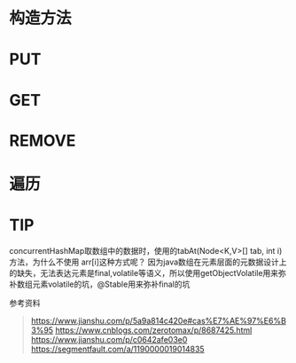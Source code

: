 # 构造方法

# PUT



# GET
# REMOVE
# 遍历

# TIP
concurrentHashMap取数组中的数据时，使用的tabAt(Node<K,V>[] tab, int i)方法，为什么不使用 arr[i]这种方式呢？
因为java数组在元素层面的元数据设计上的缺失，无法表达元素是final,volatile等语义，所以使用getObjectVolatile用来弥补数组元素volatile的坑，@Stable用来弥补final的坑

参考资料
>https://www.jianshu.com/p/5a9a814c420e#cas%E7%AE%97%E6%B3%95
https://www.cnblogs.com/zerotomax/p/8687425.html
https://www.jianshu.com/p/c0642afe03e0
https://segmentfault.com/a/1190000019014835